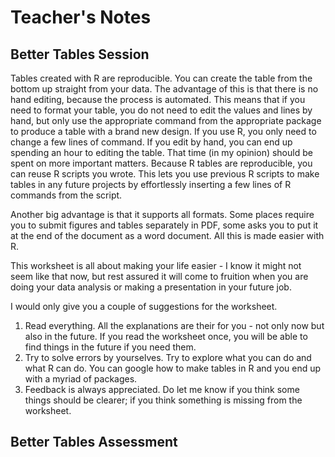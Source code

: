 # Teacher's Notes

## Better Tables Session

Tables created with R are reproducible.
You can create the table from the bottom up straight from your data.
The advantage of this is that there is no hand editing, because the process is automated.
This means that if you need to format your table, you do not need to edit the values and lines by hand, but only use the appropriate command from the appropriate package to produce a table with a brand new design.
If you use R, you only need to change a few lines of command.
If you edit by hand, you can end up spending an hour to editing the table.
That time (in my opinion) should be spent on more important matters.
Because R tables are reproducible, you can reuse R scripts you wrote.
This lets you use previous R scripts to make tables in any future projects by effortlessly inserting a few lines of R commands from the script.

Another big advantage is that it supports all formats.
Some places require you to submit figures and tables separately in PDF, some asks you to put it at the end of the document as a word document.
All this is made easier with R.

This worksheet is all about making your life easier - I know it might not seem like that now, but rest assured it will come to fruition when you are doing your data analysis or making a presentation in your future job.

I would only give you a couple of suggestions for the worksheet. 

1. Read everything. All the explanations are their for you - not only now but also in the future. If you read the worksheet once, you will be able to find things in the future if you need them.
2. Try to solve errors by yourselves. Try to explore what you can do and what R can do. You can google how to make tables in R and you end up with a myriad of packages.
3. Feedback is always appreciated. Do let me know if you think some things should be clearer; if you think something is missing from the worksheet.

## Better Tables Assessment

